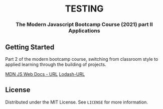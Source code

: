 <h1 align="center">TESTING</h1>

<h3 align="center">The Modern Javascript Bootcamp Course (2021) part II Applications</h3>    

<!-- GETTING STARTED -->
## Getting Started
Part 2 of the modern bootcamp course, switching from classroom style to applied learning through the building of projects. 


[MDN JS Web Docs - URL](https://developer.mozilla.org/en-US/docs/Web/javascript)
[Lodash-URL](https://lodash.com/)

<!-- LICENSE -->
## License

Distributed under the MIT License. See `LICENSE` for more information.